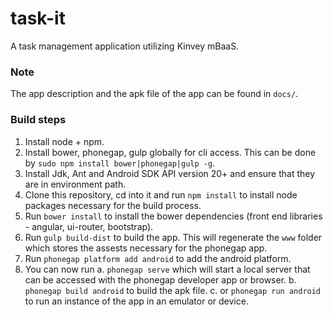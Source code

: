 # task-it
 A task management application utilizing Kinvey mBaaS. 
### Note
The app description and the apk file of the app can be found in `docs/`.  

### Build steps
1. Install node + npm.
2. Install bower, phonegap, gulp globally for cli access. This can be done by `sudo npm install bower|phonegap|gulp -g`.
3. Install Jdk, Ant and Android SDK API version 20+ and ensure that they are in environment path.
4. Clone this repository, cd into it and run `npm install` to install node packages necessary for the build process.
5. Run `bower install` to install the bower dependencies (front end libraries - angular, ui-router, bootstrap).
6. Run `gulp build-dist` to build the app. This will regenerate the `www` folder which stores the assests necessary for the phonegap app.
7. Run `phonegap platform add android` to add the android platform.
8. You can now run 
	a. `phonegap serve` which will start a local server that can be accessed with the phonegap developer app or browser.
	b. `phonegap build android` to build the apk file.
	c. or `phonegap run android` to run an instance of the app in an emulator or device.   